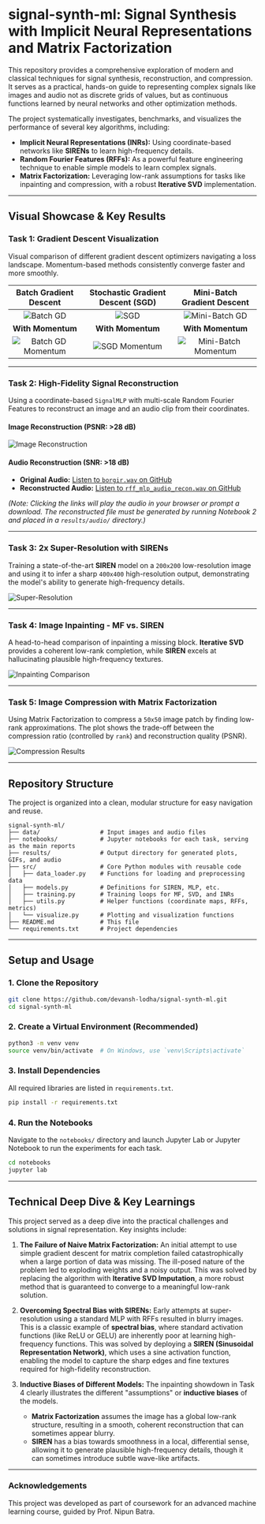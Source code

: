 # signal-synth-ml: Signal Synthesis with Implicit Neural Representations and Matrix Factorization

This repository provides a comprehensive exploration of modern and classical techniques for signal synthesis, reconstruction, and compression. It serves as a practical, hands-on guide to representing complex signals like images and audio not as discrete grids of values, but as continuous functions learned by neural networks and other optimization methods.

The project systematically investigates, benchmarks, and visualizes the performance of several key algorithms, including:
- **Implicit Neural Representations (INRs):** Using coordinate-based networks like **SIRENs** to learn high-frequency details.
- **Random Fourier Features (RFFs):** As a powerful feature engineering technique to enable simple models to learn complex signals.
- **Matrix Factorization:** Leveraging low-rank assumptions for tasks like inpainting and compression, with a robust **Iterative SVD** implementation.

---

## Visual Showcase & Key Results

### Task 1: Gradient Descent Visualization

Visual comparison of different gradient descent optimizers navigating a loss landscape. Momentum-based methods consistently converge faster and more smoothly.

| Batch Gradient Descent | Stochastic Gradient Descent (SGD) | Mini-Batch Gradient Descent |
| :--------------------: | :-------------------------------: | :-------------------------: |
| ![Batch GD](./results/gifs/task1/batch_descent.gif) | ![SGD](./results/gifs/task1/sgd_descent.gif) | ![Mini-Batch GD](./results/gifs/task1/mini_batch_descent.gif) |
| **With Momentum** | **With Momentum** | **With Momentum** |
| ![Batch GD Momentum](./results/gifs/task1/batch_momentum_descent.gif) | ![SGD Momentum](./results/gifs/task1/sgd_momentum_descent.gif) | ![Mini-Batch Momentum](./results/gifs/task1/mini_batch_momentum_descent.gif) |

---

### Task 2: High-Fidelity Signal Reconstruction

Using a coordinate-based `SignalMLP` with multi-scale Random Fourier Features to reconstruct an image and an audio clip from their coordinates.

#### Image Reconstruction (PSNR: >28 dB)
![Image Reconstruction](./results/plots/task2/rff_mlp_image_recon.png)

#### Audio Reconstruction (SNR: >18 dB)

*   **Original Audio:** [Listen to `borgir.wav` on GitHub](https://github.com/devansh-lodha/signal-synth-ml/raw/main/data/audio/borgir.wav)
*   **Reconstructed Audio:** [Listen to `rff_mlp_audio_recon.wav` on GitHub](https://github.com/devansh-lodha/signal-synth-ml/raw/main/results/audio/rff_mlp_audio_recon.wav)

*(Note: Clicking the links will play the audio in your browser or prompt a download. The reconstructed file must be generated by running Notebook 2 and placed in a `results/audio/` directory.)*

---

### Task 3: 2x Super-Resolution with SIRENs

Training a state-of-the-art **SIREN** model on a `200x200` low-resolution image and using it to infer a sharp `400x400` high-resolution output, demonstrating the model's ability to generate high-frequency details.

![Super-Resolution](./results/plots/task3/siren_super_resolution.png)

---

### Task 4: Image Inpainting - MF vs. SIREN

A head-to-head comparison of inpainting a missing block. **Iterative SVD** provides a coherent low-rank completion, while **SIREN** excels at hallucinating plausible high-frequency textures.

![Inpainting Comparison](./results/plots/task4/inpainting_comparison_zoom.png)

---

### Task 5: Image Compression with Matrix Factorization

Using Matrix Factorization to compress a `50x50` image patch by finding low-rank approximations. The plot shows the trade-off between the compression ratio (controlled by `rank`) and reconstruction quality (PSNR).

![Compression Results](./results/plots/task5/compression_gallery.png)

---

## Repository Structure

The project is organized into a clean, modular structure for easy navigation and reuse.

```
signal-synth-ml/
├── data/                 # Input images and audio files
├── notebooks/            # Jupyter notebooks for each task, serving as the main reports
├── results/              # Output directory for generated plots, GIFs, and audio
├── src/                  # Core Python modules with reusable code
│   ├── data_loader.py    # Functions for loading and preprocessing data
│   ├── models.py         # Definitions for SIREN, MLP, etc.
│   ├── training.py       # Training loops for MF, SVD, and INRs
│   ├── utils.py          # Helper functions (coordinate maps, RFFs, metrics)
│   └── visualize.py      # Plotting and visualization functions
├── README.md             # This file
└── requirements.txt      # Project dependencies
```

---

## Setup and Usage

### 1. Clone the Repository
```bash
git clone https://github.com/devansh-lodha/signal-synth-ml.git
cd signal-synth-ml
```

### 2. Create a Virtual Environment (Recommended)
```bash
python3 -m venv venv
source venv/bin/activate  # On Windows, use `venv\Scripts\activate`
```

### 3. Install Dependencies
All required libraries are listed in `requirements.txt`.
```bash
pip install -r requirements.txt
```

### 4. Run the Notebooks
Navigate to the `notebooks/` directory and launch Jupyter Lab or Jupyter Notebook to run the experiments for each task.
```bash
cd notebooks
jupyter lab
```

---

## Technical Deep Dive & Key Learnings

This project served as a deep dive into the practical challenges and solutions in signal representation. Key insights include:

1.  **The Failure of Naive Matrix Factorization:** An initial attempt to use simple gradient descent for matrix completion failed catastrophically when a large portion of data was missing. The ill-posed nature of the problem led to exploding weights and a noisy output. This was solved by replacing the algorithm with **Iterative SVD Imputation**, a more robust method that is guaranteed to converge to a meaningful low-rank solution.

2.  **Overcoming Spectral Bias with SIRENs:** Early attempts at super-resolution using a standard MLP with RFFs resulted in blurry images. This is a classic example of **spectral bias**, where standard activation functions (like ReLU or GELU) are inherently poor at learning high-frequency functions. This was solved by deploying a **SIREN (Sinusoidal Representation Network)**, which uses a sine activation function, enabling the model to capture the sharp edges and fine textures required for high-fidelity reconstruction.

3.  **Inductive Biases of Different Models:** The inpainting showdown in Task 4 clearly illustrates the different "assumptions" or **inductive biases** of the models.
    *   **Matrix Factorization** assumes the image has a global low-rank structure, resulting in a smooth, coherent reconstruction that can sometimes appear blurry.
    *   **SIREN** has a bias towards smoothness in a local, differential sense, allowing it to generate plausible high-frequency details, though it can sometimes introduce subtle wave-like artifacts.

---

### Acknowledgements
This project was developed as part of coursework for an advanced machine learning course, guided by Prof. Nipun Batra.
